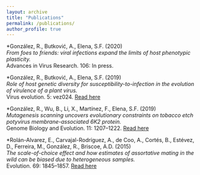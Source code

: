 ```yaml
---
layout: archive
title: "Publications"
permalink: /publications/
author_profile: true
---
```


*González, R., Butković, A., Elena, S.F. (2020)<br/>
*From foes to friends: viral infections expand the limits of host phenotypic plasticity.*<br/>
Advances in Virus Research. 106: In press.

*González, R., Butković, A., Elena, S.F. (2019)<br/>
*Role of host genetic diversity for susceptibility-to-infection in the evolution of virulence of a plant virus.*<br/> 
Virus evolution. 5: vez024. 
[Read here](https://doi.org/10.1093/ve/vez024)

*González, R., Wu, B., Li, X., Martínez, F., Elena, S.F. (2019)<br/> 
*Mutagenesis scanning uncovers evolutionary constraints on tobacco etch potyvirus membrane-associated 6K2 protein.*<br/> 
Genome Biology and Evolution. 11: 1207–1222. 
[Read here](https://doi.org/10.1093/gbe/evz069)

*Rolán-Alvarez, E., Carvajal-Rodríguez, A., de Coo, A., Cortés, B., Estévez, D., Ferreira, M., González, R., Briscoe, A.D. (2015)<br/> 
*The scale-of-choice effect and how estimates of assortative mating in the wild can be biased due to heterogeneous samples.*<br/> 
Evolution. 69: 1845–1857. 
[Read here](https://doi.org/10.1111/evo.12691)
